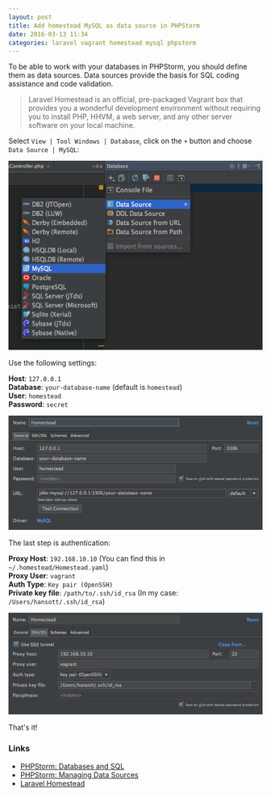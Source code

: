 ```yaml
---
layout: post
title: Add homestead MySQL as data source in PHPStorm
date: 2016-03-13 11:34
categories: laravel vagrant homestead mysql phpstorm
---
```


To be able to work with your databases in PHPStorm, you should define them as data sources. Data sources provide the basis for SQL coding assistance and code validation.

> Laravel Homestead is an official, pre-packaged Vagrant box that provides you a wonderful development environment without requiring you to install PHP, HHVM, a web server, and any other server software on your local machine.

Select `View | Tool Windows | Database`, click on the `+` button and choose `Data Source | MySQL`:

![Add MySQL data source](/images/phpstorm-add-data-source.png)

Use the following settings:

**Host**: `127.0.0.1`  
**Database**: `your-database-name` (default is `homestead`)  
**User**: `homestead`  
**Password**: `secret`  

![General Settings](/images/phpstorm-homestead-general-settings.png)

The last step is authentication:

**Proxy Host**: `192.168.10.10` (You can find this in `~/.homestead/Homestead.yaml`)  
**Proxy User**: `vagrant`  
**Auth Type**: `Key pair (OpenSSH)`  
**Private key file**: `/path/to/.ssh/id_rsa`  (In my case: `/Users/hansott/.ssh/id_rsa`)  

![SSH/SSL settings](/images/phpstorm-homestead-ssh-settings.png)

That's it!

### Links
* [PHPStorm: Databases and SQL](https://www.jetbrains.com/phpstorm/help/databases-and-sql.html)
* [PHPStorm: Managing Data Sources](https://www.jetbrains.com/phpstorm/help/managing-data-sources.html)
* [Laravel Homestead](https://laravel.com/docs/master/homestead)
